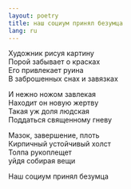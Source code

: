 ```yaml
---
layout: poetry
title: наш социум принял безумца
lang: ru
---
```

Художник рисуя картину  
Порой забывает о красках  
Его привлекает руина  
В заброшенных снах и завязках  

И нежно ножом завлекая  
Находит он новую жертву  
Такая уж доля людская  
Поддаться священному гневу  

Мазок, завершение, плоть  
Кирпичный устойчивый холст  
Толпа рукоплещет  
уйдя собирая вещи  

Наш социум принял безумца
